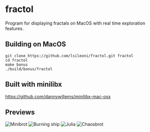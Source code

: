 # fractol
Program for displaying fractals on MacOS with real time exploration features.

## Building on MacOS
```
git clone https://github.com/lsileoni/fractol.git fractol
cd fractol
make bonus
./build/bonus/fractol
```

## Built with minilibx
https://github.com/dannywillems/minilibx-mac-osx

## Previews
![Minibrot](https://i.imgur.com/6Efc0tb.png)
![Burning ship](https://i.imgur.com/Q4uh5hH.png)
![Julia](https://i.imgur.com/MHYmwb1.png)
![Chaosbrot](https://i.imgur.com/e7cerI7.png)
